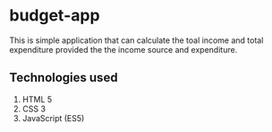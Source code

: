 # budget-app
This is simple application that can calculate the toal income and total expenditure provided the the income source and expenditure. 

## Technologies used
1. HTML 5
2. CSS 3
3. JavaScript (ES5)
